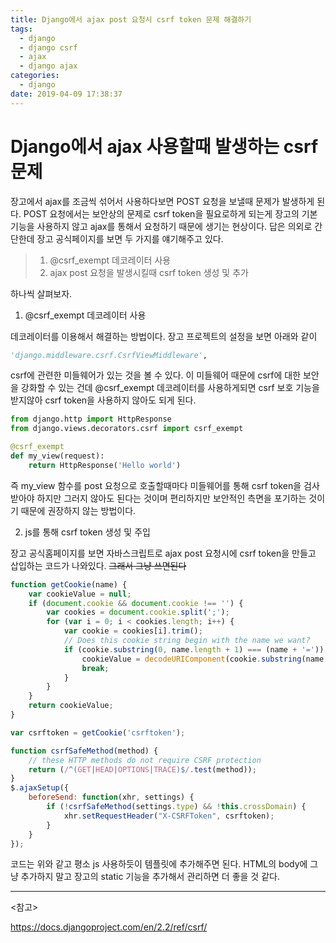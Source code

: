 ```yaml
---
title: Django에서 ajax post 요청시 csrf token 문제 해결하기
tags:
  - django
  - django csrf
  - ajax
  - django ajax
categories:
  - django
date: 2019-04-09 17:38:37
---
```


# Django에서 ajax 사용할때 발생하는 csrf 문제
장고에서 ajax를 조금씩 섞어서 사용하다보면 POST 요청을 보낼때 문제가 발생하게 된다. POST 요청에서는 보안상의 문제로 csrf token을 필요로하게 되는게 장고의 기본기능을 사용하지 않고 ajax를 통해서 요청하기 때문에 생기는 현상이다. 답은 의외로 간단한데 장고 공식페이지를 보면 두 가지를 얘기해주고 있다.

> 1. @csrf_exempt 데코레이터 사용
> 2. ajax post 요청을 발생시킬때 csrf token 생성 및 추가 

하나씩 살펴보자.

1. @csrf_exempt 데코레이터 사용

데코레이터를 이용해서 해결하는 방법이다. 장고 프로젝트의 설정을 보면 아래와 같이
```python
'django.middleware.csrf.CsrfViewMiddleware',
```
csrf에 관련한 미들웨어가 있는 것을 볼 수 있다. 이 미들웨어 때문에 csrf에 대한 보안을 강화할 수 있는 건데 @csrf_exempt 데코레이터를 사용하게되면 csrf 보호 기능을 받지않아 csrf token을 사용하지 않아도 되게 된다. 
```python
from django.http import HttpResponse
from django.views.decorators.csrf import csrf_exempt

@csrf_exempt
def my_view(request):
    return HttpResponse('Hello world')
```
즉 my_view 함수를 post 요청으로 호출할때마다 미들웨어를 통해 csrf token을 검사받아야 하지만 그러지 않아도 된다는 것이며 편리하지만 보안적인 측면을 포기하는 것이기 때문에 권장하지 않는 방법이다.

2. js를 통해 csrf token 생성 및 주입

장고 공식홈페이지를 보면 자바스크립트로 ajax post 요청시에 csrf token을 만들고 삽입하는 코드가 나와있다. ~~그래서 그냥 쓰면된다~~
```javascript
function getCookie(name) {
    var cookieValue = null;
    if (document.cookie && document.cookie !== '') {
        var cookies = document.cookie.split(';');
        for (var i = 0; i < cookies.length; i++) {
            var cookie = cookies[i].trim();
            // Does this cookie string begin with the name we want?
            if (cookie.substring(0, name.length + 1) === (name + '=')) {
                cookieValue = decodeURIComponent(cookie.substring(name.length + 1));
                break;
            }
        }
    }
    return cookieValue;
}

var csrftoken = getCookie('csrftoken');

function csrfSafeMethod(method) {
    // these HTTP methods do not require CSRF protection
    return (/^(GET|HEAD|OPTIONS|TRACE)$/.test(method));
}
$.ajaxSetup({
    beforeSend: function(xhr, settings) {
        if (!csrfSafeMethod(settings.type) && !this.crossDomain) {
            xhr.setRequestHeader("X-CSRFToken", csrftoken);
        }
    }
});
```
코드는 위와 같고 평소 js 사용하듯이 템플릿에 추가해주면 된다. HTML의 body에 그냥 추가하지 말고 장고의 static 기능을 추가해서 관리하면 더 좋을 것 같다.

<hr>
<참고> 

https://docs.djangoproject.com/en/2.2/ref/csrf/